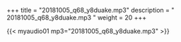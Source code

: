 +++
title = "20181005_q68_y8duake.mp3"
description = " 20181005_q68_y8duake.mp3 "
weight = 20
+++

{{< myaudio01 mp3="20181005_q68_y8duake.mp3" >}}

